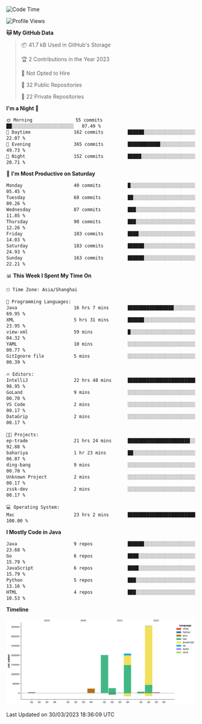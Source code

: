 <!--START_SECTION:waka-->
![Code Time](http://img.shields.io/badge/Code%20Time-1%2C700%20hrs%2020%20mins-blue)

![Profile Views](http://img.shields.io/badge/Profile%20Views-0-blue)

**🐱 My GitHub Data** 

> 📦 41.7 kB Used in GitHub's Storage 
 > 
> 🏆 2 Contributions in the Year 2023
 > 
> 🚫 Not Opted to Hire
 > 
> 📜 32 Public Repositories 
 > 
> 🔑 22 Private Repositories 
 > 
**I'm a Night 🦉** 

```text
🌞 Morning                55 commits          ██░░░░░░░░░░░░░░░░░░░░░░░   07.49 % 
🌆 Daytime                162 commits         ██████░░░░░░░░░░░░░░░░░░░   22.07 % 
🌃 Evening                365 commits         ████████████░░░░░░░░░░░░░   49.73 % 
🌙 Night                  152 commits         █████░░░░░░░░░░░░░░░░░░░░   20.71 % 
```
📅 **I'm Most Productive on Saturday** 

```text
Monday                   40 commits          █░░░░░░░░░░░░░░░░░░░░░░░░   05.45 % 
Tuesday                  68 commits          ██░░░░░░░░░░░░░░░░░░░░░░░   09.26 % 
Wednesday                87 commits          ███░░░░░░░░░░░░░░░░░░░░░░   11.85 % 
Thursday                 90 commits          ███░░░░░░░░░░░░░░░░░░░░░░   12.26 % 
Friday                   103 commits         ████░░░░░░░░░░░░░░░░░░░░░   14.03 % 
Saturday                 183 commits         ██████░░░░░░░░░░░░░░░░░░░   24.93 % 
Sunday                   163 commits         ██████░░░░░░░░░░░░░░░░░░░   22.21 % 
```


📊 **This Week I Spent My Time On** 

```text
🕑︎ Time Zone: Asia/Shanghai

💬 Programming Languages: 
Java                     16 hrs 7 mins       █████████████████░░░░░░░░   69.95 % 
XML                      5 hrs 31 mins       ██████░░░░░░░░░░░░░░░░░░░   23.95 % 
view-xml                 59 mins             █░░░░░░░░░░░░░░░░░░░░░░░░   04.32 % 
YAML                     10 mins             ░░░░░░░░░░░░░░░░░░░░░░░░░   00.77 % 
GitIgnore file           5 mins              ░░░░░░░░░░░░░░░░░░░░░░░░░   00.39 % 

🔥 Editors: 
IntelliJ                 22 hrs 48 mins      █████████████████████████   98.95 % 
GoLand                   9 mins              ░░░░░░░░░░░░░░░░░░░░░░░░░   00.70 % 
VS Code                  2 mins              ░░░░░░░░░░░░░░░░░░░░░░░░░   00.17 % 
DataGrip                 2 mins              ░░░░░░░░░░░░░░░░░░░░░░░░░   00.17 % 

🐱‍💻 Projects: 
ep-trade                 21 hrs 24 mins      ███████████████████████░░   92.88 % 
bahariya                 1 hr 23 mins        ██░░░░░░░░░░░░░░░░░░░░░░░   06.07 % 
ding-bang                9 mins              ░░░░░░░░░░░░░░░░░░░░░░░░░   00.70 % 
Unknown Project          2 mins              ░░░░░░░░░░░░░░░░░░░░░░░░░   00.17 % 
zssk-dev                 2 mins              ░░░░░░░░░░░░░░░░░░░░░░░░░   00.17 % 

💻 Operating System: 
Mac                      23 hrs 2 mins       █████████████████████████   100.00 % 
```

**I Mostly Code in Java** 

```text
Java                     9 repos             ██████░░░░░░░░░░░░░░░░░░░   23.68 % 
Go                       6 repos             ████░░░░░░░░░░░░░░░░░░░░░   15.79 % 
JavaScript               6 repos             ████░░░░░░░░░░░░░░░░░░░░░   15.79 % 
Python                   5 repos             ███░░░░░░░░░░░░░░░░░░░░░░   13.16 % 
HTML                     4 repos             ███░░░░░░░░░░░░░░░░░░░░░░   10.53 % 
```



**Timeline**

![Lines of Code chart](https://raw.githubusercontent.com/youtiaoguagua/youtiaoguagua/master/assets/bar_graph.png)


 Last Updated on 30/03/2023 18:36:09 UTC
<!--END_SECTION:waka-->